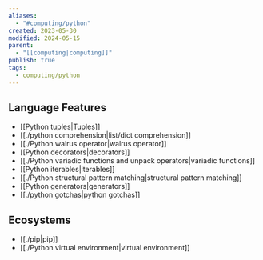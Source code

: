 ```yaml
---
aliases:
  - "#computing/python"
created: 2023-05-30
modified: 2024-05-15
parent:
  - "[[computing|computing]]"
publish: true
tags:
  - computing/python
---
```

## Language Features
- [[Python tuples|Tuples]]
- [[./python comprehension|list/dict comprehension]]
- [[./Python walrus operator|walrus operator]]
- [[Python decorators|decorators]]
- [[./Python variadic functions and unpack operators|variadic functions]]
- [[Python iterables|iterables]]
- [[./Python structural pattern matching|structural pattern matching]]
- [[Python generators|generators]]
- [[./python gotchas|python gotchas]]

## Ecosystems
- [[./pip|pip]]
- [[./Python virtual environment|virtual environment]]